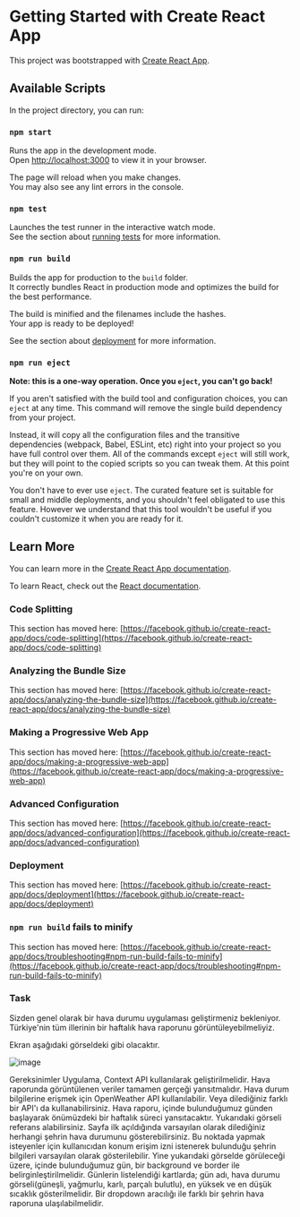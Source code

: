# Getting Started with Create React App

This project was bootstrapped with [Create React App](https://github.com/facebook/create-react-app).

## Available Scripts

In the project directory, you can run:

### `npm start`

Runs the app in the development mode.\
Open [http://localhost:3000](http://localhost:3000) to view it in your browser.

The page will reload when you make changes.\
You may also see any lint errors in the console.

### `npm test`

Launches the test runner in the interactive watch mode.\
See the section about [running tests](https://facebook.github.io/create-react-app/docs/running-tests) for more information.

### `npm run build`

Builds the app for production to the `build` folder.\
It correctly bundles React in production mode and optimizes the build for the best performance.

The build is minified and the filenames include the hashes.\
Your app is ready to be deployed!

See the section about [deployment](https://facebook.github.io/create-react-app/docs/deployment) for more information.

### `npm run eject`

**Note: this is a one-way operation. Once you `eject`, you can't go back!**

If you aren't satisfied with the build tool and configuration choices, you can `eject` at any time. This command will remove the single build dependency from your project.

Instead, it will copy all the configuration files and the transitive dependencies (webpack, Babel, ESLint, etc) right into your project so you have full control over them. All of the commands except `eject` will still work, but they will point to the copied scripts so you can tweak them. At this point you're on your own.

You don't have to ever use `eject`. The curated feature set is suitable for small and middle deployments, and you shouldn't feel obligated to use this feature. However we understand that this tool wouldn't be useful if you couldn't customize it when you are ready for it.

## Learn More

You can learn more in the [Create React App documentation](https://facebook.github.io/create-react-app/docs/getting-started).

To learn React, check out the [React documentation](https://reactjs.org/).

### Code Splitting

This section has moved here: [https://facebook.github.io/create-react-app/docs/code-splitting](https://facebook.github.io/create-react-app/docs/code-splitting)

### Analyzing the Bundle Size

This section has moved here: [https://facebook.github.io/create-react-app/docs/analyzing-the-bundle-size](https://facebook.github.io/create-react-app/docs/analyzing-the-bundle-size)

### Making a Progressive Web App

This section has moved here: [https://facebook.github.io/create-react-app/docs/making-a-progressive-web-app](https://facebook.github.io/create-react-app/docs/making-a-progressive-web-app)

### Advanced Configuration

This section has moved here: [https://facebook.github.io/create-react-app/docs/advanced-configuration](https://facebook.github.io/create-react-app/docs/advanced-configuration)

### Deployment

This section has moved here: [https://facebook.github.io/create-react-app/docs/deployment](https://facebook.github.io/create-react-app/docs/deployment)

### `npm run build` fails to minify

This section has moved here: [https://facebook.github.io/create-react-app/docs/troubleshooting#npm-run-build-fails-to-minify](https://facebook.github.io/create-react-app/docs/troubleshooting#npm-run-build-fails-to-minify)


### Task

Sizden genel olarak bir hava durumu uygulaması geliştirmeniz bekleniyor. Türkiye'nin tüm illerinin bir haftalık hava raporunu görüntüleyebilmeliyiz.

Ekran aşağıdaki görseldeki gibi olacaktır.

![image](https://raw.githubusercontent.com/Kodluyoruz/taskforce/main/react-patika/odev3/figures/preview%20kopyas%C4%B1.jpeg)

Gereksinimler
Uygulama, Context API kullanılarak geliştirilmelidir.
Hava raporunda görüntülenen veriler tamamen gerçeği yansıtmalıdır. Hava durum bilgilerine erişmek için OpenWeather API kullanılabilir. Veya dilediğiniz farklı bir API'ı da kullanabilirsiniz.
Hava raporu, içinde bulunduğumuz günden başlayarak önümüzdeki bir haftalık süreci yansıtacaktır. Yukarıdaki görseli referans alabilirsiniz.
Sayfa ilk açıldığında varsayılan olarak dilediğiniz herhangi şehrin hava durumunu gösterebilirsiniz. Bu noktada yapmak isteyenler için kullanıcıdan konum erişim izni istenerek bulunduğu şehrin bilgileri varsayılan olarak gösterilebilir.
Yine yukarıdaki görselde görüleceği üzere, içinde bulunduğumuz gün, bir background ve border ile belirginleştirilmelidir.
Günlerin listelendiği kartlarda; gün adı, hava durumu görseli(güneşli, yağmurlu, karlı, parçalı bulutlu), en yüksek ve en düşük sıcaklık gösterilmelidir.
Bir dropdown aracılığı ile farklı bir şehrin hava raporuna ulaşılabilmelidir.